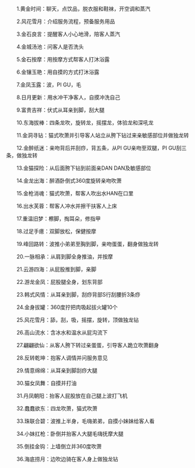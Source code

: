 　　1.黄金时间：聊天，点饮品，脱衣服和鞋袜，开空调和蒸汽

　　2.风花雪月：介绍服务流程，预备服务用品

　　3.金石良言：提醒客人小心地滑，陪客人蒸汽

　　4.金城汤池：问客人是否洗头

　　5.金石按摩：用按摩方式帮客人打沐浴露

　　6.金镶玉艳：用自摸的方式打沐浴露

　　7.金凤玉露：波，PI GU，毛

　　8.日月更新：用水冲干净客人，自摸冲洗自己

　　9.富贵吉祥：伏式从耳亲到脚，刮大腿

　　10.东海拔棒：四条龙吹，旋转龙，摇摆龙，体验龙和深吼龙

　　11.金洞寻钻：猫式吹萧并引导客人站立从胯下钻过来亲敏感部位并做独龙转

　　12.金醉纸迷：亲吻背后并刮痧，背五条，从PI GU亲吻至双腿，PI GU刮三条，做独龙转

　　13.金猫探险：从后面胯下钻到前面亲DAN DAN及敏感部位

　　14.金龙出海：醉酒卧倒式360度旋转亲吻吹萧

　　15.金枪消魂：猫式吹萧，帮客人吹出水HAN在口里

　　16.出水芙蓉：帮客人冲水并擦干扶客人上床

　　17.重温旧梦：檫脚，掏耳朵，修指甲

　　18.过足手癔：双脚放松，保健按摩

　　19.峰回路转：波推小弟弟至胸到脚，亲吻蛋蛋，翻身做独龙转

　　20.一脉相承：从肩到脚全身推油，并按摩

　　21.云游四海：从屁股推到脚，亲脚

　　22.游龙金凤：屁股腿全身，划东背部

　　23.韩式风情：从耳亲到脚，刮痧背部S行刮腰折3条痧

　　24.金身拔罐：360度拧把肉吸起拔火罐10个

　　25.风花雪月：舔，刮，吸，摇摆，旋转，顶做独龙钻

　　26.高山流水：含冰水和温水从屁沟流下

　　27.翩翩欲仙：从客人胯下转过亲蛋蛋，引导客人跪立吹萧翻身

　　28.反转乾坤：抱客人调情并问服务意见

　　29.情意绵绵：从耳亲到脚刮痧大腿

　　30.猫女凤舞：自摸并打油

　　31.丹凤朝阳：抬客人屁股放在自己腿上波打飞机

　　32.蠢蠢欲东：四龙吹萧，猫式吹萧

　　33.珠联合碧：波推上半身，毛嗨弟弟，自摸小妹妹给客人看

　　34.小妹扛枪：卧倒并抬客人大腿毛嗨抚摩大腿

　　35.倒挂金钩：上墙倒立并360度吹萧

　　36.海底捞月：边吹边骑在客人身上做独龙钻
